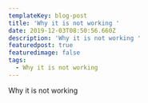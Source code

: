 ```yaml
---
templateKey: blog-post
title: 'Why it is not working '
date: 2019-12-03T08:50:56.660Z
description: 'Why it is not working '
featuredpost: true
featuredimage: false
tags:
  - Why it is not working
---
```

Why it is not working
